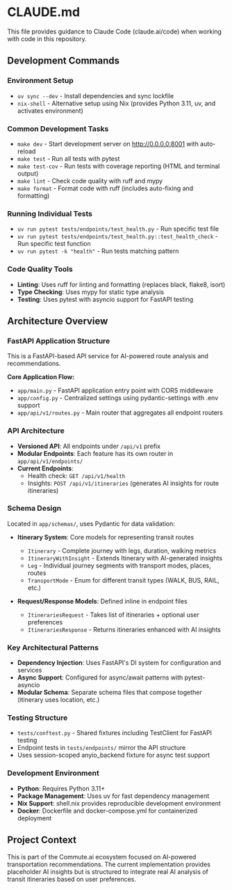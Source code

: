 # CLAUDE.md

This file provides guidance to Claude Code (claude.ai/code) when working with code in this repository.

## Development Commands

### Environment Setup
- `uv sync --dev` - Install dependencies and sync lockfile
- `nix-shell` - Alternative setup using Nix (provides Python 3.11, uv, and activates environment)

### Common Development Tasks
- `make dev` - Start development server on http://0.0.0.0:8001 with auto-reload
- `make test` - Run all tests with pytest
- `make test-cov` - Run tests with coverage reporting (HTML and terminal output)
- `make lint` - Check code quality with ruff and mypy
- `make format` - Format code with ruff (includes auto-fixing and formatting)

### Running Individual Tests
- `uv run pytest tests/endpoints/test_health.py` - Run specific test file
- `uv run pytest tests/endpoints/test_health.py::test_health_check` - Run specific test function
- `uv run pytest -k "health"` - Run tests matching pattern

### Code Quality Tools
- **Linting**: Uses ruff for linting and formatting (replaces black, flake8, isort)
- **Type Checking**: Uses mypy for static type analysis
- **Testing**: Uses pytest with asyncio support for FastAPI testing

## Architecture Overview

### FastAPI Application Structure
This is a FastAPI-based API service for AI-powered route analysis and recommendations.

**Core Application Flow:**
- `app/main.py` - FastAPI application entry point with CORS middleware
- `app/config.py` - Centralized settings using pydantic-settings with .env support
- `app/api/v1/routes.py` - Main router that aggregates all endpoint routers

### API Architecture
- **Versioned API**: All endpoints under `/api/v1` prefix
- **Modular Endpoints**: Each feature has its own router in `app/api/v1/endpoints/`
- **Current Endpoints**:
  - Health check: `GET /api/v1/health` 
  - Insights: `POST /api/v1/itineraries` (generates AI insights for route itineraries)

### Schema Design
Located in `app/schemas/`, uses Pydantic for data validation:

- **Itinerary System**: Core models for representing transit routes
  - `Itinerary` - Complete journey with legs, duration, walking metrics
  - `ItineraryWithInsight` - Extends Itinerary with AI-generated insights
  - `Leg` - Individual journey segments with transport modes, places, routes
  - `TransportMode` - Enum for different transit types (WALK, BUS, RAIL, etc.)

- **Request/Response Models**: Defined inline in endpoint files
  - `ItinerariesRequest` - Takes list of itineraries + optional user preferences
  - `ItinerariesResponse` - Returns itineraries enhanced with AI insights

### Key Architectural Patterns
- **Dependency Injection**: Uses FastAPI's DI system for configuration and services
- **Async Support**: Configured for async/await patterns with pytest-asyncio
- **Modular Schema**: Separate schema files that compose together (itinerary uses location, etc.)

### Testing Structure
- `tests/conftest.py` - Shared fixtures including TestClient for FastAPI testing
- Endpoint tests in `tests/endpoints/` mirror the API structure
- Uses session-scoped anyio_backend fixture for async test support

### Development Environment
- **Python**: Requires Python 3.11+
- **Package Management**: Uses uv for fast dependency management
- **Nix Support**: shell.nix provides reproducible development environment
- **Docker**: Dockerfile and docker-compose.yml for containerized deployment

## Project Context
This is part of the Commute.ai ecosystem focused on AI-powered transportation recommendations. The current implementation provides placeholder AI insights but is structured to integrate real AI analysis of transit itineraries based on user preferences.